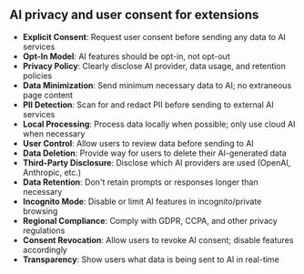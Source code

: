 ## AI privacy and user consent for extensions

- **Explicit Consent**: Request user consent before sending any data to AI services
- **Opt-In Model**: AI features should be opt-in, not opt-out
- **Privacy Policy**: Clearly disclose AI provider, data usage, and retention policies
- **Data Minimization**: Send minimum necessary data to AI; no extraneous page content
- **PII Detection**: Scan for and redact PII before sending to external AI services
- **Local Processing**: Process data locally when possible; only use cloud AI when necessary
- **User Control**: Allow users to review data before sending to AI
- **Data Deletion**: Provide way for users to delete their AI-generated data
- **Third-Party Disclosure**: Disclose which AI providers are used (OpenAI, Anthropic, etc.)
- **Data Retention**: Don't retain prompts or responses longer than necessary
- **Incognito Mode**: Disable or limit AI features in incognito/private browsing
- **Regional Compliance**: Comply with GDPR, CCPA, and other privacy regulations
- **Consent Revocation**: Allow users to revoke AI consent; disable features accordingly
- **Transparency**: Show users what data is being sent to AI in real-time
